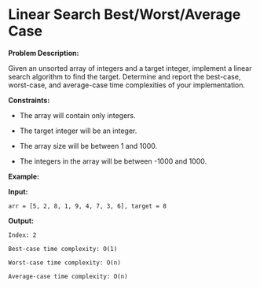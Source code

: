 # Linear Search Best/Worst/Average Case

**Problem Description:**
Given an unsorted array of integers and a target integer, implement a linear search algorithm to find the target.  Determine and report the best-case, worst-case, and average-case time complexities of your implementation.

**Constraints:**
* The array will contain only integers.
* The target integer will be an integer.
* The array size will be between 1 and 1000.
* The integers in the array will be between -1000 and 1000.

**Example:**

**Input:**
`arr = [5, 2, 8, 1, 9, 4, 7, 3, 6], target = 8`

**Output:**
`Index: 2`
`Best-case time complexity: O(1)`
`Worst-case time complexity: O(n)`
`Average-case time complexity: O(n)`